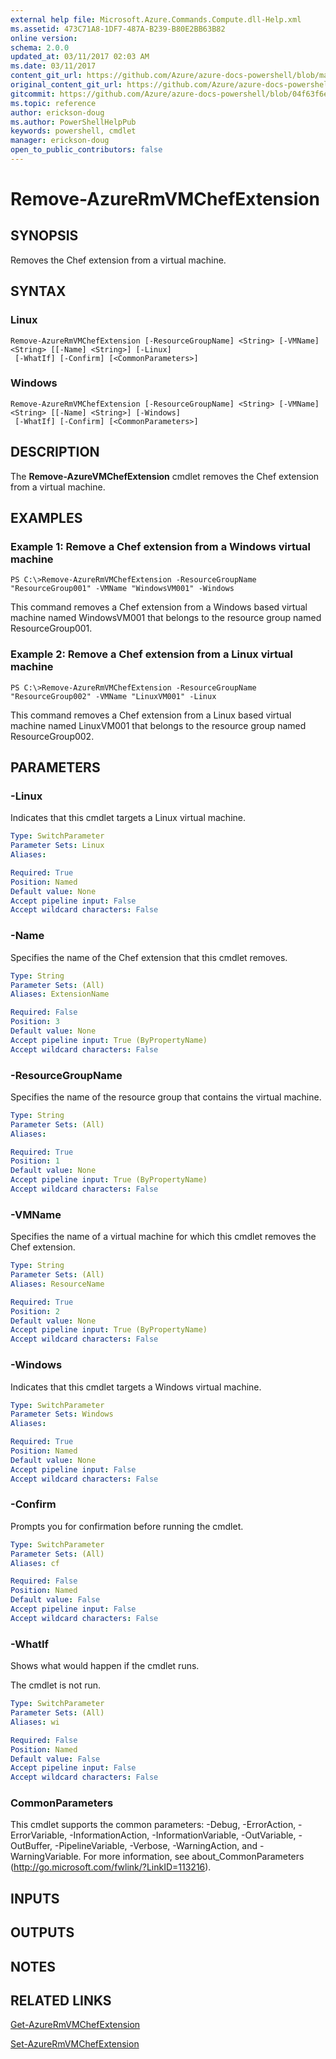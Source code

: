 ```yaml
---
external help file: Microsoft.Azure.Commands.Compute.dll-Help.xml
ms.assetid: 473C71A8-1DF7-487A-B239-B80E2BB63B82
online version:
schema: 2.0.0
updated_at: 03/11/2017 02:03 AM
ms.date: 03/11/2017
content_git_url: https://github.com/Azure/azure-docs-powershell/blob/master/azureps-cmdlets-docs/ResourceManager/AzureRM.Compute/v2.8.0/Remove-AzureRmVMChefExtension.md
original_content_git_url: https://github.com/Azure/azure-docs-powershell/blob/master/azureps-cmdlets-docs/ResourceManager/AzureRM.Compute/v2.8.0/Remove-AzureRmVMChefExtension.md
gitcommit: https://github.com/Azure/azure-docs-powershell/blob/04f63f6e685743ace2c57eb157574e34e8610b1c
ms.topic: reference
author: erickson-doug
ms.author: PowerShellHelpPub
keywords: powershell, cmdlet
manager: erickson-doug
open_to_public_contributors: false
---
```


# Remove-AzureRmVMChefExtension

## SYNOPSIS
Removes the Chef extension from a virtual machine.

## SYNTAX

### Linux
```
Remove-AzureRmVMChefExtension [-ResourceGroupName] <String> [-VMName] <String> [[-Name] <String>] [-Linux]
 [-WhatIf] [-Confirm] [<CommonParameters>]
```

### Windows
```
Remove-AzureRmVMChefExtension [-ResourceGroupName] <String> [-VMName] <String> [[-Name] <String>] [-Windows]
 [-WhatIf] [-Confirm] [<CommonParameters>]
```

## DESCRIPTION
The **Remove-AzureVMChefExtension** cmdlet removes the Chef extension from a virtual machine.

## EXAMPLES

### Example 1: Remove a Chef extension from a Windows virtual machine
```
PS C:\>Remove-AzureRmVMChefExtension -ResourceGroupName "ResourceGroup001" -VMName "WindowsVM001" -Windows
```

This command removes a Chef extension from a Windows based virtual machine named WindowsVM001 that belongs to the resource group named ResourceGroup001.

### Example 2: Remove a Chef extension from a Linux virtual machine
```
PS C:\>Remove-AzureRmVMChefExtension -ResourceGroupName "ResourceGroup002" -VMName "LinuxVM001" -Linux
```

This command removes a Chef extension from a Linux based virtual machine named LinuxVM001 that belongs to the resource group named ResourceGroup002.

## PARAMETERS

### -Linux
Indicates that this cmdlet targets a Linux virtual machine.

```yaml
Type: SwitchParameter
Parameter Sets: Linux
Aliases: 

Required: True
Position: Named
Default value: None
Accept pipeline input: False
Accept wildcard characters: False
```

### -Name
Specifies the name of the Chef extension that this cmdlet removes.

```yaml
Type: String
Parameter Sets: (All)
Aliases: ExtensionName

Required: False
Position: 3
Default value: None
Accept pipeline input: True (ByPropertyName)
Accept wildcard characters: False
```

### -ResourceGroupName
Specifies the name of the resource group that contains the virtual machine.

```yaml
Type: String
Parameter Sets: (All)
Aliases: 

Required: True
Position: 1
Default value: None
Accept pipeline input: True (ByPropertyName)
Accept wildcard characters: False
```

### -VMName
Specifies the name of a virtual machine for which this cmdlet removes the Chef extension.

```yaml
Type: String
Parameter Sets: (All)
Aliases: ResourceName

Required: True
Position: 2
Default value: None
Accept pipeline input: True (ByPropertyName)
Accept wildcard characters: False
```

### -Windows
Indicates that this cmdlet targets a Windows virtual machine.

```yaml
Type: SwitchParameter
Parameter Sets: Windows
Aliases: 

Required: True
Position: Named
Default value: None
Accept pipeline input: False
Accept wildcard characters: False
```

### -Confirm
Prompts you for confirmation before running the cmdlet.

```yaml
Type: SwitchParameter
Parameter Sets: (All)
Aliases: cf

Required: False
Position: Named
Default value: False
Accept pipeline input: False
Accept wildcard characters: False
```

### -WhatIf
Shows what would happen if the cmdlet runs.

The cmdlet is not run.

```yaml
Type: SwitchParameter
Parameter Sets: (All)
Aliases: wi

Required: False
Position: Named
Default value: False
Accept pipeline input: False
Accept wildcard characters: False
```

### CommonParameters
This cmdlet supports the common parameters: -Debug, -ErrorAction, -ErrorVariable, -InformationAction, -InformationVariable, -OutVariable, -OutBuffer, -PipelineVariable, -Verbose, -WarningAction, and -WarningVariable. For more information, see about_CommonParameters (http://go.microsoft.com/fwlink/?LinkID=113216).

## INPUTS

## OUTPUTS

## NOTES

## RELATED LINKS

[Get-AzureRmVMChefExtension](./Get-AzureRmVMChefExtension.md)

[Set-AzureRmVMChefExtension](./Set-AzureRmVMChefExtension.md)
